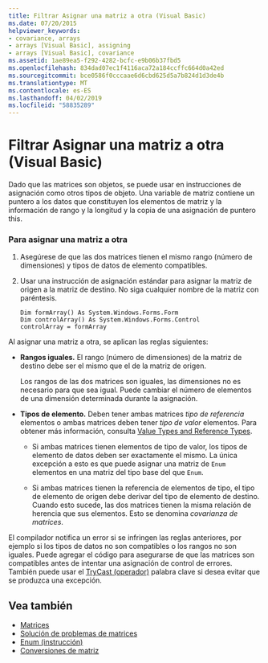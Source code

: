 ```yaml
---
title: Filtrar Asignar una matriz a otra (Visual Basic)
ms.date: 07/20/2015
helpviewer_keywords:
- covariance, arrays
- arrays [Visual Basic], assigning
- arrays [Visual Basic], covariance
ms.assetid: 1ae89ea5-f292-4282-bcfc-e9b06b37fbd5
ms.openlocfilehash: 834dad07ec1f4116aca72a184ccffc664d0a42ed
ms.sourcegitcommit: bce0586f0cccaae6d6cbd625d5a7b824d1d3de4b
ms.translationtype: MT
ms.contentlocale: es-ES
ms.lasthandoff: 04/02/2019
ms.locfileid: "58835289"
---
```

# <a name="how-to-assign-one-array-to-another-array-visual-basic"></a>Filtrar Asignar una matriz a otra (Visual Basic)
Dado que las matrices son objetos, se puede usar en instrucciones de asignación como otros tipos de objeto. Una variable de matriz contiene un puntero a los datos que constituyen los elementos de matriz y la información de rango y la longitud y la copia de una asignación de puntero this.  
  
### <a name="to-assign-one-array-to-another-array"></a>Para asignar una matriz a otra  
  
1.  Asegúrese de que las dos matrices tienen el mismo rango (número de dimensiones) y tipos de datos de elemento compatibles.  
  
2.  Usar una instrucción de asignación estándar para asignar la matriz de origen a la matriz de destino. No siga cualquier nombre de la matriz con paréntesis.  
  
    ```  
    Dim formArray() As System.Windows.Forms.Form  
    Dim controlArray() As System.Windows.Forms.Control  
    controlArray = formArray  
    ```  
  
 Al asignar una matriz a otra, se aplican las reglas siguientes:  
  
-   **Rangos iguales.** El rango (número de dimensiones) de la matriz de destino debe ser el mismo que el de la matriz de origen.  
  
     Los rangos de las dos matrices son iguales, las dimensiones no es necesario para que sea igual. Puede cambiar el número de elementos de una dimensión determinada durante la asignación.  
  
-   **Tipos de elemento.** Deben tener ambas matrices *tipo de referencia* elementos o ambas matrices deben tener *tipo de valor* elementos. Para obtener más información, consulta [Value Types and Reference Types](../../../../visual-basic/programming-guide/language-features/data-types/value-types-and-reference-types.md).  
  
    -   Si ambas matrices tienen elementos de tipo de valor, los tipos de elemento de datos deben ser exactamente el mismo. La única excepción a esto es que puede asignar una matriz de `Enum` elementos en una matriz del tipo base del que `Enum`.  
  
    -   Si ambas matrices tienen la referencia de elementos de tipo, el tipo de elemento de origen debe derivar del tipo de elemento de destino. Cuando esto sucede, las dos matrices tienen la misma relación de herencia que sus elementos. Esto se denomina *covarianza de matrices*.  
  
 El compilador notifica un error si se infringen las reglas anteriores, por ejemplo si los tipos de datos no son compatibles o los rangos no son iguales. Puede agregar el código para asegurarse de que las matrices son compatibles antes de intentar una asignación de control de errores. También puede usar el [TryCast (operador)](../../../../visual-basic/language-reference/operators/trycast-operator.md) palabra clave si desea evitar que se produzca una excepción.  
  
## <a name="see-also"></a>Vea también

- [Matrices](../../../../visual-basic/programming-guide/language-features/arrays/index.md)
- [Solución de problemas de matrices](../../../../visual-basic/programming-guide/language-features/arrays/troubleshooting-arrays.md)
- [Enum (instrucción)](../../../../visual-basic/language-reference/statements/enum-statement.md)
- [Conversiones de matriz](../../../../visual-basic/programming-guide/language-features/data-types/array-conversions.md)

